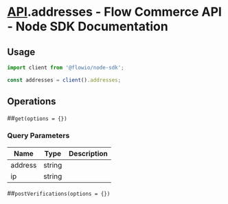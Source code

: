 # [API](README.md).addresses - Flow Commerce API - Node SDK Documentation



## Usage

```JavaScript
import client from '@flowio/node-sdk';

const addresses = client().addresses;
```

## Operations

##`get(options = {})`


### Query Parameters

| Name  | Type | Description |
| ---- | ---- | ---- |
| address | string |  |
| ip | string |  |

##`postVerifications(options = {})`



